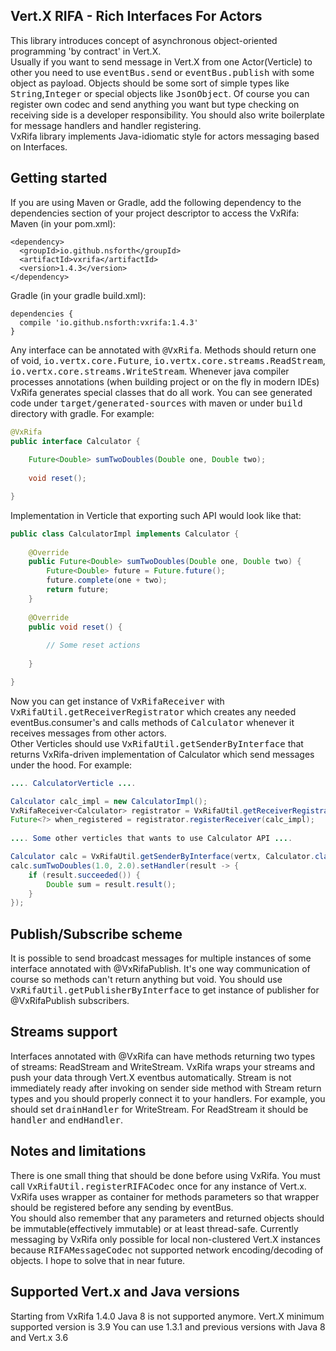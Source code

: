## Vert.X RIFA - Rich Interfaces For Actors 
This library introduces concept of asynchronous object-oriented programming 'by contract' in Vert.X.<br>
Usually if you want to send message in Vert.X from one Actor(Verticle) to other you need to use <tt>eventBus.send</tt> or <tt>eventBus.publish</tt> with some object as payload.
Objects should be some sort of simple types like <tt>String</tt>,<tt>Integer</tt> or special objects like <tt>JsonObject</tt>.
Of course you can register own codec and send anything you want but type checking on receiving side is a developer responsibility.
You should also write boilerplate for message handlers and handler registering.<br>
VxRifa library implements Java-idiomatic style for actors messaging based on Interfaces. 
## Getting started
If you are using Maven or Gradle, add the following dependency to the dependencies section of your project descriptor to access the VxRifa:<br>
Maven (in your pom.xml):
```
<dependency>
  <groupId>io.github.nsforth</groupId>
  <artifactId>vxrifa</artifactId>
  <version>1.4.3</version>
</dependency>
```
Gradle (in your gradle build.xml):
```
dependencies {
  compile 'io.github.nsforth:vxrifa:1.4.3'
}
```
Any interface can be annotated with <tt>@VxRifa</tt>. Methods should return one of void, <tt>io.vertx.core.Future</tt>, <tt>io.vertx.core.streams.ReadStream</tt>, <tt>io.vertx.core.streams.WriteStream</tt>.
Whenever java compiler processes annotations (when building project or on the fly in modern IDEs) VxRifa generates special classes that do all work. You can see generated code under <tt>target/generated-sources</tt> with maven or under <tt>build</tt> directory with gradle.
For example:
```java
@VxRifa
public interface Calculator {
 
    Future<Double> sumTwoDoubles(Double one, Double two);
  
    void reset();

}
```
Implementation in Verticle that exporting such API would look like that:
```java
public class CalculatorImpl implements Calculator {
 
    @Override
    public Future<Double> sumTwoDoubles(Double one, Double two) {
        Future<Double> future = Future.future();
        future.complete(one + two);
        return future;
    }
   
    @Override
    public void reset() {
          
        // Some reset actions 
 
    }

}
```
Now you can get instance of <tt>VxRifaReceiver</tt> with <tt>VxRifaUtil.getReceiverRegistrator</tt>
which creates any needed eventBus.consumer's and calls methods of <tt>Calculator</tt> whenever it receives messages from other actors.<br>
Other Verticles should use <tt>VxRifaUtil.getSenderByInterface</tt> that returns VxRifa-driven implementation of Calculator which send messages under the hood.
For example:
```java
.... CalculatorVerticle ....

Calculator calc_impl = new CalculatorImpl();
VxRifaReceiver<Calculator> registrator = VxRifaUtil.getReceiverRegistrator(vertx, Calculator.class);
Future<?> when_registered = registrator.registerReceiver(calc_impl);
 
.... Some other verticles that wants to use Calculator API ....

Calculator calc = VxRifaUtil.getSenderByInterface(vertx, Calculator.class);
calc.sumTwoDoubles(1.0, 2.0).setHandler(result -> {
    if (result.succeeded()) {
        Double sum = result.result();
    }
});
```
## Publish/Subscribe scheme
It is possible to send broadcast messages for multiple instances of some interface annotated with @VxRifaPublish.
It's one way communication of course so methods can't return anything but void.
You should use <tt>VxRifaUtil.getPublisherByInterface</tt> to get instance of publisher for @VxRifaPublish subscribers.
## Streams support
Interfaces annotated with @VxRifa can have methods returning two types of streams: ReadStream and WriteStream.
VxRifa wraps your streams and push your data through Vert.X eventbus automatically.
Stream is not immediately ready after invoking on sender side method with Stream return types and you should properly connect it to your handlers.
For example, you should set <tt>drainHandler</tt> for WriteStream. For ReadStream it should be <tt>handler</tt> and <tt>endHandler</tt>.
## Notes and limitations 
There is one small thing that should be done before using VxRifa. You must call <tt>VxRifaUtil.registerRIFACodec</tt> once for any instance of Vert.x.
VxRifa uses wrapper as container for methods parameters so that wrapper should be registered before any sending by eventBus.<br>
You should also remember that any parameters and returned objects should be immutable(effectively immutable) or at least thread-safe.
Currently messaging by VxRifa only possible for local non-clustered Vert.X instances because <tt>RIFAMessageCodec</tt> not supported network encoding/decoding of objects.
I hope to solve that in near future.
## Supported Vert.x and Java versions
Starting from VxRifa 1.4.0 Java 8 is not supported anymore. Vert.X minimum supported version is 3.9
You can use 1.3.1 and previous versions with Java 8 and Vert.x 3.6
